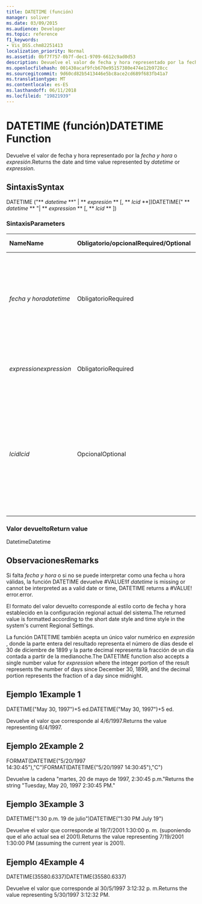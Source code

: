 ```yaml
---
title: DATETIME (función)
manager: soliver
ms.date: 03/09/2015
ms.audience: Developer
ms.topic: reference
f1_keywords:
- Vis_DSS.chm82251413
localization_priority: Normal
ms.assetid: 0bf7f757-0b7f-dec1-9709-6612c9ad0d53
description: Devuelve el valor de fecha y hora representado por la fecha y hora o expresión.
ms.openlocfilehash: 001430acaf9fcb670e95157380e474e12b9728cc
ms.sourcegitcommit: 9d60cd82b5413446e5bc8ace2cd689f683fb41a7
ms.translationtype: MT
ms.contentlocale: es-ES
ms.lasthandoff: 06/11/2018
ms.locfileid: "19821939"
---
```

# <a name="datetime-function"></a><span data-ttu-id="63219-103">DATETIME (función)</span><span class="sxs-lookup"><span data-stu-id="63219-103">DATETIME Function</span></span>

<span data-ttu-id="63219-104">Devuelve el valor de fecha y hora representado por la _fecha y hora_ o _expresión_.</span><span class="sxs-lookup"><span data-stu-id="63219-104">Returns the date and time value represented by  _datetime_ or  _expression_.</span></span>
  
## <a name="syntax"></a><span data-ttu-id="63219-105">Sintaxis</span><span class="sxs-lookup"><span data-stu-id="63219-105">Syntax</span></span>

<span data-ttu-id="63219-106">DATETIME ("** *datetime* **" | ** *expresión* ** [, ** *lcid* **])</span><span class="sxs-lookup"><span data-stu-id="63219-106">DATETIME(" ** *datetime* ** "| ** *expression* ** [, ** *lcid* ** ])</span></span> 
  
### <a name="parameters"></a><span data-ttu-id="63219-107">Sintaxis</span><span class="sxs-lookup"><span data-stu-id="63219-107">Parameters</span></span>

|<span data-ttu-id="63219-108">**Name**</span><span class="sxs-lookup"><span data-stu-id="63219-108">**Name**</span></span>|<span data-ttu-id="63219-109">**Obligatorio/opcional**</span><span class="sxs-lookup"><span data-stu-id="63219-109">**Required/Optional**</span></span>|<span data-ttu-id="63219-110">**Tipo de datos**</span><span class="sxs-lookup"><span data-stu-id="63219-110">**Data Type**</span></span>|<span data-ttu-id="63219-111">**Descripción**</span><span class="sxs-lookup"><span data-stu-id="63219-111">**Description**</span></span>|
|:-----|:-----|:-----|:-----|
| <span data-ttu-id="63219-112">_fecha y hora_</span><span class="sxs-lookup"><span data-stu-id="63219-112">_datetime_</span></span> <br/> |<span data-ttu-id="63219-113">Obligatorio</span><span class="sxs-lookup"><span data-stu-id="63219-113">Required</span></span>  <br/> |<span data-ttu-id="63219-114">**String**</span><span class="sxs-lookup"><span data-stu-id="63219-114">**String**</span></span> <br/> |<span data-ttu-id="63219-115">Cualquier cadena que se pueda reconocer como una fecha y una hora, o una referencia a una celda que contenga una fecha y una hora.</span><span class="sxs-lookup"><span data-stu-id="63219-115">Any string commonly recognized as a date and time or a reference to a cell containing a date and time.</span></span>  <br/> |
| <span data-ttu-id="63219-116">_expression_</span><span class="sxs-lookup"><span data-stu-id="63219-116">_expression_</span></span> <br/> |<span data-ttu-id="63219-117">Obligatorio</span><span class="sxs-lookup"><span data-stu-id="63219-117">Required</span></span>  <br/> |<span data-ttu-id="63219-118">**String**</span><span class="sxs-lookup"><span data-stu-id="63219-118">**String**</span></span> <br/> |<span data-ttu-id="63219-119">Cualquier expresión que produzca como resultado una fecha y una hora.</span><span class="sxs-lookup"><span data-stu-id="63219-119">Any expression that yields a date and time.</span></span>  <br/> |
| <span data-ttu-id="63219-120">_lcid_</span><span class="sxs-lookup"><span data-stu-id="63219-120">_lcid_</span></span> <br/> |<span data-ttu-id="63219-121">Opcional</span><span class="sxs-lookup"><span data-stu-id="63219-121">Optional</span></span>  <br/> |<span data-ttu-id="63219-122">**Número**</span><span class="sxs-lookup"><span data-stu-id="63219-122">**Number**</span></span> <br/> |<span data-ttu-id="63219-p101">Especifica el identificador regional que se usa para evaluar información de fecha y hora que no sea local. El identificador regional es un número que se describe en los archivos de encabezado del sistema.</span><span class="sxs-lookup"><span data-stu-id="63219-p101">Specifies the locale identifier to be used in evaluating a non-local datetime. The locale identifier is a number described in the system header files.</span></span>  <br/> |
   
### <a name="return-value"></a><span data-ttu-id="63219-125">Valor devuelto</span><span class="sxs-lookup"><span data-stu-id="63219-125">Return value</span></span>

<span data-ttu-id="63219-126">Datetime</span><span class="sxs-lookup"><span data-stu-id="63219-126">Datetime</span></span>
  
## <a name="remarks"></a><span data-ttu-id="63219-127">Observaciones</span><span class="sxs-lookup"><span data-stu-id="63219-127">Remarks</span></span>

<span data-ttu-id="63219-128">Si falta *fecha y hora* o si no se puede interpretar como una fecha u hora válidas, la función DATETIME devuelve #VALUE!</span><span class="sxs-lookup"><span data-stu-id="63219-128">If  *datetime*  is missing or cannot be interpreted as a valid date or time, DATETIME returns a #VALUE!</span></span> <span data-ttu-id="63219-129">error.</span><span class="sxs-lookup"><span data-stu-id="63219-129">error.</span></span> 
  
<span data-ttu-id="63219-130">El formato del valor devuelto corresponde al estilo corto de fecha y hora establecido en la configuración regional actual del sistema.</span><span class="sxs-lookup"><span data-stu-id="63219-130">The returned value is formatted according to the short date style and time style in the system's current Regional Settings.</span></span> 
  
<span data-ttu-id="63219-131">La función DATETIME también acepta un único valor numérico en *expresión* , donde la parte entera del resultado representa el número de días desde el 30 de diciembre de 1899 y la parte decimal representa la fracción de un día contada a partir de la medianoche.</span><span class="sxs-lookup"><span data-stu-id="63219-131">The DATETIME function also accepts a single number value for  *expression*  where the integer portion of the result represents the number of days since December 30, 1899, and the decimal portion represents the fraction of a day since midnight.</span></span> 
  
## <a name="example-1"></a><span data-ttu-id="63219-132">Ejemplo 1</span><span class="sxs-lookup"><span data-stu-id="63219-132">Example 1</span></span>

<span data-ttu-id="63219-133">DATETIME("May 30, 1997")+5 ed.</span><span class="sxs-lookup"><span data-stu-id="63219-133">DATETIME("May 30, 1997")+5 ed.</span></span>
  
<span data-ttu-id="63219-134">Devuelve el valor que corresponde al 4/6/1997.</span><span class="sxs-lookup"><span data-stu-id="63219-134">Returns the value representing 6/4/1997.</span></span>
  
## <a name="example-2"></a><span data-ttu-id="63219-135">Ejemplo 2</span><span class="sxs-lookup"><span data-stu-id="63219-135">Example 2</span></span>

<span data-ttu-id="63219-136">FORMAT(DATETIME("5/20/1997 14:30:45"),"C")</span><span class="sxs-lookup"><span data-stu-id="63219-136">FORMAT(DATETIME("5/20/1997 14:30:45"),"C")</span></span>
  
<span data-ttu-id="63219-137">Devuelve la cadena "martes, 20 de mayo de 1997, 2:30:45 p.m."</span><span class="sxs-lookup"><span data-stu-id="63219-137">Returns the string "Tuesday, May 20, 1997 2:30:45 PM."</span></span>
  
## <a name="example-3"></a><span data-ttu-id="63219-138">Ejemplo 3</span><span class="sxs-lookup"><span data-stu-id="63219-138">Example 3</span></span>

<span data-ttu-id="63219-139">DATETIME("1:30 p.m. 19 de julio")</span><span class="sxs-lookup"><span data-stu-id="63219-139">DATETIME("1:30 PM July 19")</span></span>
  
<span data-ttu-id="63219-140">Devuelve el valor que corresponde al 19/7/2001 1:30:00 p. m. (suponiendo que el año actual sea el 2001).</span><span class="sxs-lookup"><span data-stu-id="63219-140">Returns the value representing 7/19/2001 1:30:00 PM (assuming the current year is 2001).</span></span>
  
## <a name="example-4"></a><span data-ttu-id="63219-141">Ejemplo 4</span><span class="sxs-lookup"><span data-stu-id="63219-141">Example 4</span></span>

<span data-ttu-id="63219-142">DATETIME(35580.6337)</span><span class="sxs-lookup"><span data-stu-id="63219-142">DATETIME(35580.6337)</span></span>
  
<span data-ttu-id="63219-143">Devuelve el valor que corresponde al 30/5/1997 3:12:32 p. m.</span><span class="sxs-lookup"><span data-stu-id="63219-143">Returns the value representing 5/30/1997 3:12:32 PM.</span></span>
  

